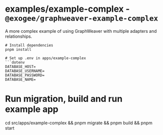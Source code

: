 # examples/example-complex - `@exogee/graphweaver-example-complex`
A more complex example of using GraphWeaver with multiple adapters and relationships.

```shell
# Install dependencies
pnpm install

# Set up .env in apps/example-complex
```dotenv
DATABASE_HOST=
DATABASE_USERNAME=
DATABASE_PASSWORD=
DATABASE_NAME=
```

# Run migration, build and run example app
cd src/apps/example-complex && pnpm migrate && pnpm build && pnpm start
```
